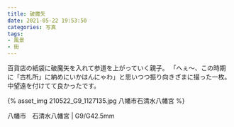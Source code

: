 ```yaml
---
title: 破魔矢
date: 2021-05-22 19:53:50
categories: 写真
tags:
- 風景
- 街
---
```


百貨店の紙袋に破魔矢を入れて参道を上がっていく親子。
「へぇ〜、この時期に「古札所」に納めにいかはんにゃわ」と思いつつ振り向きざまに撮った一枚。
中望遠を付けてて良かったです。

{% asset_img 210522_G9_1127135.jpg 八幡市石清水八幡宮 %}

八幡市　石清水八幡宮 | G9/G42.5mm
